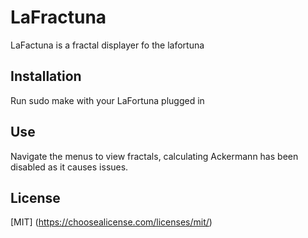 # LaFractuna
LaFactuna is a fractal displayer fo the lafortuna

## Installation
Run sudo make with your LaFortuna plugged in 

## Use
Navigate the menus to view fractals, calculating Ackermann has been disabled as it causes issues.

## License
[MIT] (https://choosealicense.com/licenses/mit/)